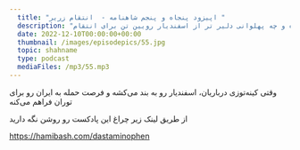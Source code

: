 ```yaml
---
  title: "اپیزود پنجاه و پنجم شاهنامه -  انتقام زریر "
  description: "زریر برادر شهریار ایران کشته شده و حالا گشتاسپ به دنبال کین خواهی برادره و چه پهلوانی دلیر تر از اسفندیار رویین تن برای انتقام."
  date: 2022-12-10T00:00:00+00:00
  thumbnail: /images/episodepics/55.jpg
  topic: shahname
  type: podcast
  mediaFiles: /mp3/55.mp3
---
```

وقتی کینه‌توزی درباریان، اسفندیار رو به بند می‌کشه و فرصت حمله به ایران رو برای توران فراهم می‌کنه


از طریق لینک زیر چراغ این پادکست رو روشن نگه دارید

https://hamibash.com/dastaminophen